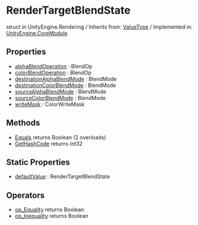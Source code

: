 # RenderTargetBlendState
struct in UnityEngine.Rendering
 / Inherits from: <a href="https://docs.unity3d.com/6000.0/Documentation/ScriptReference/ValueType.html">ValueType</a> / Implemented in: <a href="https://docs.unity3d.com/6000.0/Documentation/ScriptReference/UnityEngine.CoreModule.html">UnityEngine.CoreModule</a>

## Properties
- <a href="https://docs.unity3d.com/6000.0/Documentation/ScriptReference/RenderTargetBlendState-alphaBlendOperation.html">alphaBlendOperation</a> : BlendOp
- <a href="https://docs.unity3d.com/6000.0/Documentation/ScriptReference/RenderTargetBlendState-colorBlendOperation.html">colorBlendOperation</a> : BlendOp
- <a href="https://docs.unity3d.com/6000.0/Documentation/ScriptReference/RenderTargetBlendState-destinationAlphaBlendMode.html">destinationAlphaBlendMode</a> : BlendMode
- <a href="https://docs.unity3d.com/6000.0/Documentation/ScriptReference/RenderTargetBlendState-destinationColorBlendMode.html">destinationColorBlendMode</a> : BlendMode
- <a href="https://docs.unity3d.com/6000.0/Documentation/ScriptReference/RenderTargetBlendState-sourceAlphaBlendMode.html">sourceAlphaBlendMode</a> : BlendMode
- <a href="https://docs.unity3d.com/6000.0/Documentation/ScriptReference/RenderTargetBlendState-sourceColorBlendMode.html">sourceColorBlendMode</a> : BlendMode
- <a href="https://docs.unity3d.com/6000.0/Documentation/ScriptReference/RenderTargetBlendState-writeMask.html">writeMask</a> : ColorWriteMask

## Methods
- <a href="https://docs.unity3d.com/6000.0/Documentation/ScriptReference/RenderTargetBlendState.Equals.html">Equals</a> returns Boolean (2 overloads)
- <a href="https://docs.unity3d.com/6000.0/Documentation/ScriptReference/RenderTargetBlendState.GetHashCode.html">GetHashCode</a> returns Int32

## Static Properties
- <a href="https://docs.unity3d.com/6000.0/Documentation/ScriptReference/RenderTargetBlendState-defaultValue.html">defaultValue</a> : RenderTargetBlendState

## Operators
- <a href="https://docs.unity3d.com/6000.0/Documentation/ScriptReference/RenderTargetBlendState.op_Equality.html">op_Equality</a> returns Boolean
- <a href="https://docs.unity3d.com/6000.0/Documentation/ScriptReference/RenderTargetBlendState.op_Inequality.html">op_Inequality</a> returns Boolean
